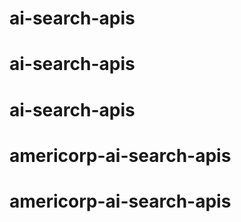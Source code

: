 # ai-search-apis
# ai-search-apis
# ai-search-apis
# americorp-ai-search-apis
# americorp-ai-search-apis

